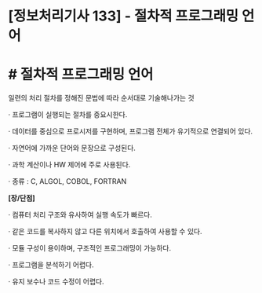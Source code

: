 

# [정보처리기사 133] - 절차적 프로그래밍 언어



# **# 절차적 프로그래밍 언어**

일련의 처리 절차를 정해진 문법에 따라 순서대로 기술해나가는 것



· 프로그램이 실행되는 절차를 중요시한다.

· 데이터를 중심으로 프로시저를 구현하며, 프로그램 전체가 유기적으로 연결되어 있다.

· 자연어에 가까운 단어와 문장으로 구성된다.

· 과학 계산이나 HW 제어에 주로 사용된다.

· 종류 : C, ALGOL, COBOL, FORTRAN



**[장/단점]**

· 컴퓨터 처리 구조와 유사하여 실행 속도가 빠르다.

· 같은 코드를 복사하지 않고 다른 위치에서 호출하여 사용할 수 있다.

· 모듈 구성이 용이하며, 구조적인 프로그래밍이 가능하다.

· 프로그램을 분석하기 어렵다.

· 유지 보수나 코드 수정이 어렵다.
